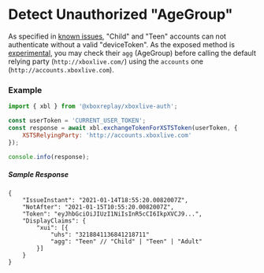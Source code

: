 # Detect Unauthorized "AgeGroup"

As specified in [known issues](https://github.com/XboxReplay/xboxlive-auth/blob/master/docs/06-Known_Issues.md), "Child" and "Teen" accounts can not authenticate without a valid "deviceToken". As the exposed method is [experimental](https://github.com/XboxReplay/xboxlive-auth/blob/master/docs/03-Experimental.md#method-experimental_createdummywin32devicetoken), you may check their `agg` (AgeGroup) before calling the default relying party (`http://xboxlive.com/`) using the `accounts` one (`http://accounts.xboxlive.com`).

### Example

```javascript
import { xbl } from '@xboxreplay/xboxlive-auth';

const userToken = 'CURRENT_USER_TOKEN';
const response = await xbl.exchangeTokenForXSTSToken(userToken, {
	XSTSRelyingParty: 'http://accounts.xboxlive.com'
});

console.info(response);
```

##### Sample Response

```
{
    "IssueInstant": "2021-01-14T18:55:20.0082007Z",
    "NotAfter": "2021-01-15T10:55:20.0082007Z",
    "Token": "eyJhbGciOiJIUzI1NiIsInR5cCI6IkpXVCJ9...",
    "DisplayClaims": {
        "xui": [{
            "uhs": "3218841136841218711"
            "agg": "Teen" // "Child" | "Teen" | "Adult"
        }]
    }
}
```
